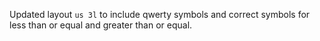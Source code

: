 Updated layout `us 3l` to include qwerty symbols and correct symbols for less than or equal and greater than or equal.
